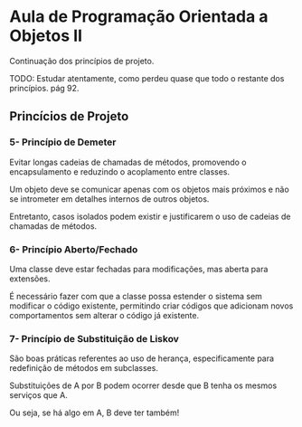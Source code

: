 # Aula de Programação Orientada a Objetos II

Continuação dos princípios de projeto.

TODO: Estudar atentamente, como perdeu quase que todo o restante dos princípios. pág 92.

## Princícios de Projeto

### 5- Princípio de Demeter

Evitar longas cadeias de chamadas de métodos, promovendo o encapsulamento e reduzindo o acoplamento entre classes.

Um objeto deve se comunicar apenas com os objetos mais próximos e não se intrometer em detalhes internos de outros objetos.

Entretanto, casos isolados podem existir e justificarem o uso de cadeias de chamadas de métodos.

### 6- Princípio Aberto/Fechado

Uma classe deve estar fechadas para modificações, mas aberta para extensões.

É necessário fazer com que a classe possa estender o sistema sem modificar o código existente, permitindo criar códigos que adicionam novos comportamentos sem alterar o código já existente.

### 7- Princípio de Substituição de Liskov

São boas práticas referentes ao uso de herança, especificamente para redefinição de métodos em subclasses.

Substituições de A por B podem ocorrer desde que B tenha os mesmos serviços que A.

Ou seja, se há algo em A, B deve ter também!

